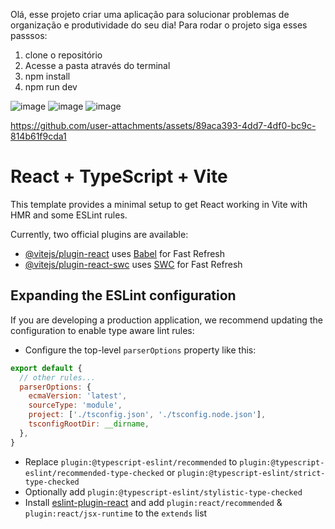 Olá, esse projeto criar uma aplicação para solucionar problemas de organização e produtividade do seu dia! Para rodar o projeto siga esses passsos:
1. clone o repositório 
2. Acesse a pasta através do terminal
3. npm install
4. npm run dev

![image](https://github.com/user-attachments/assets/c50350b4-9d59-412e-87ee-c613a9df0637)
![image](https://github.com/user-attachments/assets/c25a1139-5567-4e3f-828e-186cd5755f81)
![image](https://github.com/user-attachments/assets/48d673ea-f68e-4043-9b1e-97e60fba9523)




https://github.com/user-attachments/assets/89aca393-4dd7-4df0-bc9c-814b61f9cda1


# React + TypeScript + Vite

This template provides a minimal setup to get React working in Vite with HMR and some ESLint rules.

Currently, two official plugins are available:

- [@vitejs/plugin-react](https://github.com/vitejs/vite-plugin-react/blob/main/packages/plugin-react/README.md) uses [Babel](https://babeljs.io/) for Fast Refresh
- [@vitejs/plugin-react-swc](https://github.com/vitejs/vite-plugin-react-swc) uses [SWC](https://swc.rs/) for Fast Refresh

## Expanding the ESLint configuration

If you are developing a production application, we recommend updating the configuration to enable type aware lint rules:

- Configure the top-level `parserOptions` property like this:

```js
export default {
  // other rules...
  parserOptions: {
    ecmaVersion: 'latest',
    sourceType: 'module',
    project: ['./tsconfig.json', './tsconfig.node.json'],
    tsconfigRootDir: __dirname,
  },
}
```

- Replace `plugin:@typescript-eslint/recommended` to `plugin:@typescript-eslint/recommended-type-checked` or `plugin:@typescript-eslint/strict-type-checked`
- Optionally add `plugin:@typescript-eslint/stylistic-type-checked`
- Install [eslint-plugin-react](https://github.com/jsx-eslint/eslint-plugin-react) and add `plugin:react/recommended` & `plugin:react/jsx-runtime` to the `extends` list
